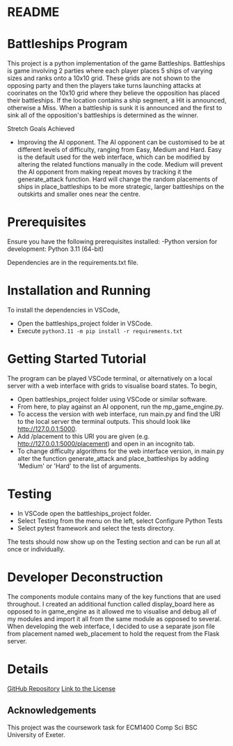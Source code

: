 # README

# Battleships Program

This project is a python implementation of the game Battleships. Battleships is game involving 2 parties where each player places 5 ships of varying sizes and ranks onto a 10x10 grid. These grids are not shown to the opposing party and then the players take turns launching attacks at coorinates on the 10x10 grid where they believe the opposition has placed their battleships. If the location contains a ship segment, a Hit is announced, otherwise a Miss. When a battleship is sunk it is announced and the first to sink all of the opposition's battleships is determined as the winner.

Stretch Goals Achieved
- Improving the AI opponent.
The AI opponent can be customised to be at different levels of difficulty, ranging from Easy, Medium and Hard. Easy is the default used for the web interface, which can be modified by altering the related functions manually in the code. Medium will prevent the AI opponent from making repeat moves by tracking it the generate_attack function. Hard will change the random placements of ships in place_battleships to be more strategic, larger battleships on the outskirts and smaller ones near the centre.

# Prerequisites
Ensure you have the following prerequisites installed:
-Python version for development: Python 3.11 (64-bit)

Dependencies are in the requirements.txt file.


# Installation and Running

To install the dependencies in VSCode,
- Open the battleships_project folder in VSCode.
- Execute `python3.11 -m pip install -r requirements.txt`

# Getting Started Tutorial

The program can be played VSCode terminal, or alternatively on a local server with a web interface with grids to visualise board states. To begin, 
- Open battleships_project folder using VSCode or similar software. 
- From here, to play against an AI opponent, run the mp_game_engine.py. 
- To access the version with web interface, run main.py and find the URl to the local server the terminal outputs. This should look like http://127.0.0.1:5000.
- Add /placement to this URl you are given (e.g. http://127.0.0.1:5000/placement) and open in an incognito tab. 
- To change difficulty algorithms for the web interface version, in main.py alter the function generate_attack and place_battleships by adding 'Medium' or 'Hard' to the list of arguments.

# Testing
- In VSCode open the battleships_project folder. 
- Select Testing from the menu on the left, select Configure Python Tests 
- Select pytest framework and select the tests directory. 

The tests should now show up on the Testing section and can be run all at once or individually.


# Developer Deconstruction
The components module contains many of the key functions that are used throughout. I created an additional function called display_board here as opposed to in game_engine as it allowed me to visualise and debug all of my modules and import it all from the same module as opposed to several.
When developing the web interface, I decided to use a separate json file from placement named web_placement to hold the request from the Flask server.


# Details
[GitHub Repository](https://github.com/bakapaka/Battleships)
[Link to the License](https://github.com/bakapaka/Battleships/blob/main/LICENSE)
## Acknowledgements
This project was the coursework task for ECM1400 Comp Sci BSC University of Exeter.

